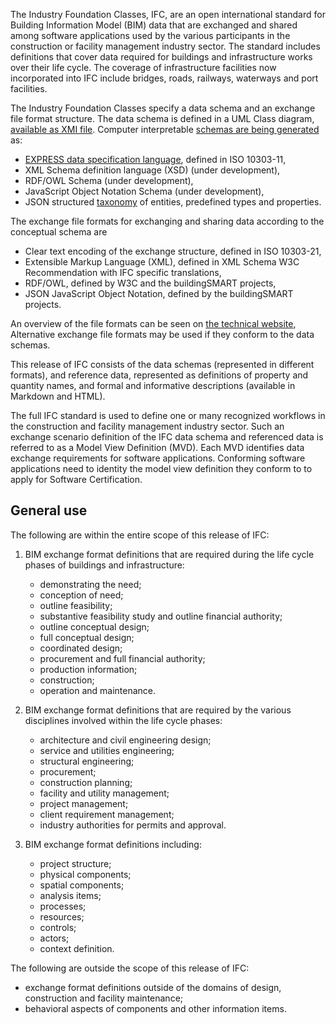 The Industry Foundation Classes, IFC, are an open international standard for Building Information Model (BIM) data that are exchanged and shared among software applications used by the various participants in the construction or facility management industry sector. The standard includes definitions that cover data required for buildings and infrastructure works over their life cycle.
The coverage of infrastructure facilities now incorporated into IFC include bridges, roads, railways, waterways and port facilities.

The Industry Foundation Classes specify a data schema and an exchange file format structure.
The data schema is defined in a UML Class diagram, [available as XMI file](https://github.com/buildingSMART/IFC4.3.x-development/tree/master/schemas).
Computer interpretable [schemas are being generated](https://github.com/buildingSMART/IFC4.3.x-output) as:

* [EXPRESS data specification language](https://github.com/buildingSMART/IFC4.3.x-output/blob/master/IFC.exp), defined in ISO 10303-11,
* XML Schema definition language (XSD) (under development),
* RDF/OWL Schema  (under development),
* JavaScript Object Notation Schema (under development),
* JSON structured [taxonomy](https://github.com/buildingSMART/IFC4.3.x-output/blob/master/IFC.json) of entities, predefined types and properties.

The exchange file formats for exchanging and sharing data according to the conceptual schema are

* Clear text encoding of the exchange structure, defined in ISO 10303-21,
* Extensible Markup Language (XML), defined in XML Schema W3C Recommendation with IFC specific translations,
* RDF/OWL, defined by W3C and the buildingSMART projects,
* JSON JavaScript Object Notation, defined by the buildingSMART projects.

An overview of the file formats can be seen on [the technical website](https://technical.buildingsmart.org/standards/ifc/ifc-formats/),
Alternative exchange file formats may be used if they conform to the data schemas.

This release of IFC consists of the data schemas (represented in different formats), and reference data, represented as definitions of property and quantity names, and formal and informative descriptions (available in Markdown and HTML).

The full IFC standard is used to define one or many recognized workflows in the construction and facility management industry sector. Such an exchange scenario definition of the IFC data schema and referenced data is referred to as a Model View Definition (MVD). Each MVD identifies data exchange requirements for software applications. Conforming software applications need to identity the model view definition they conform to to apply for Software Certification.

## General use

The following are within the entire scope of this release of IFC:

 1. BIM exchange format definitions that are required during the life cycle phases of buildings and infrastructure:

    * demonstrating the need;
    * conception of need;
    * outline feasibility;
    * substantive feasibility study and outline financial authority;
    * outline conceptual design;
    * full conceptual design;
    * coordinated design;
    * procurement and full financial authority;
    * production information;
    * construction;
    * operation and maintenance.

 2. BIM exchange format definitions that are required by the various disciplines involved within the life cycle phases:

    * architecture and civil engineering design;
    * service and utilities engineering;
    * structural engineering;
    * procurement;
    * construction planning;
    * facility and utility management;
    * project management;
    * client requirement management;
    * industry authorities for permits and approval.

 3. BIM exchange format definitions including:

    * project structure;
    * physical components;
    * spatial components;
    * analysis items;
    * processes;
    * resources;
    * controls;
    * actors;
    * context definition.

The following are outside the scope of this release of IFC:

* exchange format definitions outside of the domains of design, construction and facility maintenance;
* behavioral aspects of components and other information items.

